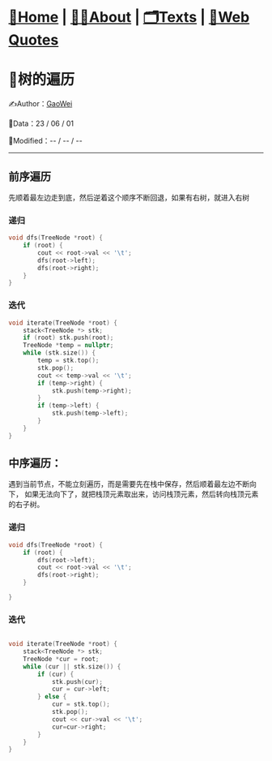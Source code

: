 # [🏡Home](/) |   [👨‍💻About](/about)  |   [🗂️Texts](/allTexts)   |   [💬Web Quotes](/webQuotes)
#  📖树的遍历

✍Author：[GaoWei](/about)  

📆Data：23 / 06 / 01

📆Modified：-- / -- / --

---




## 前序遍历

先顺着最左边走到底，然后逆着这个顺序不断回退，如果有右树，就进入右树
### 递归
```c++
void dfs(TreeNode *root) {
    if (root) {
        cout << root->val << '\t';
        dfs(root->left);
        dfs(root->right);
    }
}
```
### 迭代
```c++
void iterate(TreeNode *root) {
    stack<TreeNode *> stk;
    if (root) stk.push(root);
    TreeNode *temp = nullptr;
    while (stk.size()) {
        temp = stk.top();
        stk.pop();
        cout << temp->val << '\t';
        if (temp->right) {
            stk.push(temp->right);
        }
        if (temp->left) {
            stk.push(temp->left);
        }
    }
}
```

## 中序遍历：
遇到当前节点，不能立刻遍历，而是需要先在栈中保存，然后顺着最左边不断向下，
如果无法向下了，就把栈顶元素取出来，访问栈顶元素，然后转向栈顶元素的右子树。
### 递归

```c++
void dfs(TreeNode *root) {
    if (root) {
        dfs(root->left);
        cout << root->val << '\t';
        dfs(root->right);
    }

}
```
### 迭代
```c++

void iterate(TreeNode *root) {
    stack<TreeNode *> stk;
    TreeNode *cur = root;
    while (cur || stk.size()) {
        if (cur) {
            stk.push(cur);
            cur = cur->left;
        } else {
            cur = stk.top();
            stk.pop();
            cout << cur->val << '\t';
            cur=cur->right;
        }
    }
}
```
